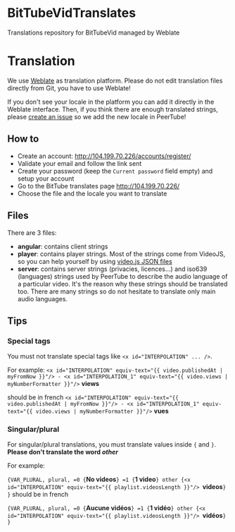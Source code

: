 # BitTubeVidTranslates

Translations repository for BitTubeVid managed by Weblate

# Translation

We use [Weblate](https://weblate.org) as translation platform.
Please do not edit translation files directly from Git, you have to use Weblate!

If you don't see your locale in the platform you can add it directly in the Weblate interface.
Then, if you think there are enough translated strings, please [create an issue](https://github.com/ipbc-dev/BitTubeVidTranslates/issues) so we add the new locale in PeerTube!


## How to

 * Create an account: http://104.199.70.226/accounts/register/
 * Validate your email and follow the link sent
 * Create your password (keep the `Current password` field empty) and setup your account
 * Go to the BitTube translates page http://104.199.70.226/
 * Choose the file and the locale you want to translate
 

## Files

There are 3 files:
 * **angular**: contains client strings
 * **player**: contains player strings. 
 Most of the strings come from VideoJS, so you can help yourself by using [video.js JSON files](https://github.com/videojs/video.js/tree/master/lang)
 * **server**: contains server strings (privacies, licences...) and iso639 (languages) strings used by PeerTube to describe the audio language of a particular video.
 It's the reason why these strings should be translated too. There are many strings so do not hesitate to translate only main audio languages.


## Tips

### Special tags

You must not translate special tags like `<x id="INTERPOLATION" ... />`.

For example: 
`<x id="INTERPOLATION" equiv-text="{{ video.publishedAt | myFromNow }}"/> - <x id="INTERPOLATION_1" equiv-text="{{ video.views | myNumberFormatter }}"/>` **views**

should be in french 
`<x id="INTERPOLATION" equiv-text="{{ video.publishedAt | myFromNow }}"/> - <x id="INTERPOLATION_1" equiv-text="{{ video.views | myNumberFormatter }}"/>` **vues**



### Singular/plural

For singular/plural translations, you must translate values inside `{` and `}`. **Please don't translate the word *other***

For example:

`{VAR_PLURAL, plural, =0 {`**No videos**`} =1 {`**1 video**`} other {<x id="INTERPOLATION" equiv-text="{{ playlist.videosLength }}"/> `**videos**`} }`
should be in french 

`{VAR_PLURAL, plural, =0 {`**Aucune vidéos**`} =1 {`**1 vidéo**`} other {<x id="INTERPOLATION" equiv-text="{{ playlist.videosLength }}"/> `**vidéos**`} }`

